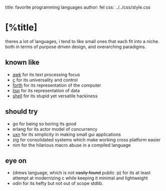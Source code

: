 title:  favorite programming languages
author: fel
css:    ../../css/style.css

[%title]
========

theres a lot of languages, i tend to like small ones that each fit into a niche.
both in terms of purpose driven design, and overarching paradigms.

known like
----------

- [awk](./awk.md) for its text processing focus
- [c](./c.md) for its universality and control
- [forth](./forth.md) for its representation of the computer
- [lisp](./lisp.md) for its representation of data
- [shell](./sh.md) for its stupid yet versatile hackiness

should try
----------

- go for being so boring its good
- erlang for its actor model of concurrency
- [uxn](https://wiki.xxiivv.com/site/uxntal.html)
  for its simplicity in making small gui applications
- zig for consolidated systems which make working cross platform easier
- nim for the hilarious macro abuse in a compiled language

eye on
------

- (drews language, which is not ~~easily found~~ public :p)
  for its at least attempt at modernizing c while keeping it minimal and
  lightweight
- odin for its hefty but not out of scope stdlib.
